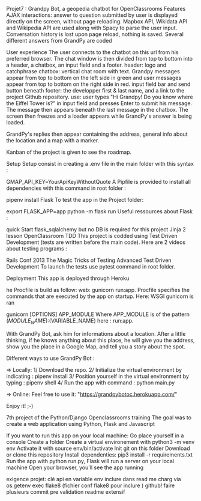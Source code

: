 Projet7 : Grandpy Bot, a geopedia chatbot for OpenClassrooms
Features
AJAX interactions: answer to question submitted by user is displayed directly on the screen, without page reloading.
Mapbox API, Wikidata API and Wikipedia API are used along with Spacy to parse the user input.
Conversation history is lost upon page reload, nothing is saved.
Several different answers from GrandPy are coded

User experience
The user connects to the chatbot on this url from his preferred browser. 
The chat window is then divided from top to bottom into a header, a chatbox, an input field and a footer.
header: logo and catchphrase
chatbox: vertical chat room with text. Grandpy messages appear from top to bottom on the left side in green and user messages appear from top to bottom on the right side in red. 
input field bar and send button beneath 
footer: the developper first & last name, and a link to the project Github repository.
use: user types "Hi Grandpy! Do you know where the Eiffel Tower is?" in input field and presses Enter to submit his message. The message then appears beneath the last message in the chatbox. The screen then freezes and a loader appears while GrandPy's answer is being loaded.

GrandPy's replies then appear containing the address, general info about the location and a map with a marker.

Kanban of the project is given to see the roadmap.

Setup
Setup consist in creating a .env file in the main folder with this syntax :

GMAP_API_KEY=YourApiKeyWithoutQuote 
A Pipfile is provided to install all dependencies with this command in root folder :

pipenv install
Flask
To test the app in the Project folder:

export FLASK_APP=app
python -m flask run
Useful ressources about Flask :

quick Start
flask_sqlalchemy but no DB is required for this project
Jinja 2
lesson OpenClassroom
TDD
This project is codded using Test Driven Development (tests are written before the main code). Here are 2 videos about testing programs :

Rails Conf 2013 The Magic Tricks of Testing
Advanced Test Driven Development
To launch the tests use pytest command in root folder.

Deployment
This app is deployed through Heroku

he Procfile is build as follow: web: gunicorn run:app. Procfile specifies the commands that are executed by the app on startup. Here: WSGI gunicorn is ran

gunicorn [OPTIONS] APP_MODULE
Where APP_MODULE is of the pattern $(MODULE_NAME):$(VARIABLE_NAME) here : run:app.

With GrandPy Bot, ask him for informations about a location.
After a little thinking, if he knows anything about this place, he will give you the address, show you the place in a Google Map, and tell you a story about the spot.

Different ways to use GrandPy Bot :

=> Locally:
1/ Download the repo.
2/ Initialize the virtual environment by indicating : pipenv install
3/ Position yourself in the virtual environment by typing : pipenv shell
4/ Run the app with command : python main.py

=> Online:
Feel free to use it: "https://grandpybotoc.herokuapp.com/"

Enjoy it! ;-)


7th project of the Python/Django Openclassrooms training The goal was to create a web application using Python, Flask and Javascript

If you want to run this app on your local machine:
Go place yourself in a console
Create a folder
Create a virtual environement with python3 -m venv env
Activate it with source env/bin/activate
Init git on this folder
Download or clone this repository
Install dependenties: pip3 install -r requirements.txt
Run the app with python run.py, Flask will run a server on your local machine
Open your browser, you'll see the app running


exigence projet:
clé api en variable env
inclure dans read me
charg via os.getenv
exec flake8
(fichier conf flake8 pour inclure )
github! faire plusieurs commit pre validation
readme extensif